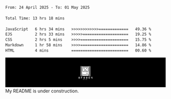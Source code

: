 <!--START_SECTION:waka-->

```txt
From: 24 April 2025 - To: 01 May 2025

Total Time: 13 hrs 18 mins

JavaScript   6 hrs 34 mins   >>>>>>>>>>>>=============   49.36 %
EJS          2 hrs 33 mins   >>>>>====================   19.25 %
CSS          2 hrs 5 mins    >>>>=====================   15.75 %
Markdown     1 hr 58 mins    >>>>=====================   14.86 %
HTML         4 mins          =========================   00.60 %
```

<!--END_SECTION:waka-->

<img src="https://raw.githubusercontent.com/n3xta/image-hosting/main/img/202411032331174.png"/>
My README is under construction. 
